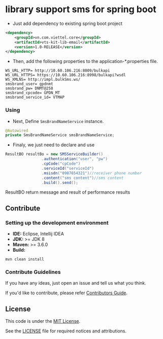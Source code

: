 # library support sms for spring boot

* Just add dependency to existing spring boot project
```xml
<dependency>
    <groupId>vn.com.viettel.core</groupId>
    <artifactId>vts-kit-lib-email</artifactId>
    <version>1.0-RELEASE</version>
</dependency>
```

* Then, add the following properties to the application-*.properties file.
```properties
WS_URL_HTTP= http://10.60.106.216:8009/bulkapi
WS_URL_HTTPS= https://10.60.106.216:8998/bulkapi?wsdl
WS_XMLNS= http://impl.bulkSms.ws/
smsbrand_user= gpdnmt
smsbrand_pw= DNMT@258
smsbrand_cpcode= GPDN_MT
smsbrand_service_id= VTMAP
```

### Using

* Next, Define `SmsBrandNameService` instance.
```java
@Autowired
private SmsBrandNameService smsBrandNameService;
```

* Finaly, we just need to declare and use
```java
ResultBO resultBo = new SMSServiceBuilder()
                .authentication("user", "pw")
                .cpCode("cpCode")
                .serviceId("serviceId")
                .msisdn("0987654321")//receiver phone number
                .content("sms content")//sms content
                .build().send();
```

ResultBO return message and result of performance results

## Contribute

### Setting up the development environment

- **IDE:** Eclipse, Intellij IDEA
- **JDK:** >= JDK 8
- **Maven:** >= 3.6.0
- **Build:**

```
mvn clean install
```

### Contribute Guidelines

If you have any ideas, just open an issue and tell us what you think.

If you'd like to contribute, please refer [Contributors Guide](CONTRIBUTING.md).

## License

This code is under the [MIT License](https://opensource.org/licenses/MIT).

See the [LICENSE](LICENSE) file for required notices and attributions.